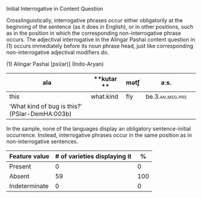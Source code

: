 Initial Interrogative in Content Question

Crosslinguistically, interrogative phrases occur either obligatorily at
the beginning of the sentence (as it does in English), or in other
positions, such as in the position in which the corresponding
non-interrogative phrase occurs. The adjectival interrogative in the
Alingar Pashai content question in (1) occurs immediately before its
noun phrase head, just like corresponding non-interrogative adjectival
modifiers do.

(1) <span id="_Ref531867975" class="anchor"></span>Alingar Pashai
    \[psi(ar)\] (Indo-Aryan)

| alə                                            | **kutar ** | mət͡ʃ | aːs.                                                          |     |
|------------------------------------------------|------------|------|---------------------------------------------------------------|-----|
| this                                           | what.kind  | fly  | be.<span style="font-variant:small-caps;">3.an.msg.prs</span> |     |
| ‘What kind of bug is this?’ (PSIar-DemHA:003b) |

In the sample, none of the languages display an obligatory
sentence-initial occurrence. Instead, interrogative phrases occur in the
same position as in non-interrogative sentences.

| Feature value | \# of varieties displaying it | %   |
|---------------|-------------------------------|-----|
| Present       | 0                             | 0   |
| Absent        | 59                            | 100 |
| Indeterminate | 0                             | 0   |


